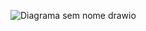 ![Diagrama sem nome drawio](https://github.com/kemellyamorim/monitoria/assets/144905285/c4c1f08a-57b7-4de7-8e16-12d76c691c85)
